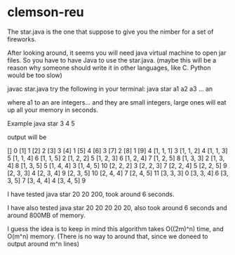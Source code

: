 clemson-reu
===========
The star.java is the one that suppose to give you the nimber for a set of fireworks.

After looking around, it seems you will need java virtual machine to open jar files. So you have to have Java to use the star.java.
(maybe this will be a reason why someone should write it in other languages, like C. Python would be too slow)

javac star.java
try the following in your terminal:
java star a1 a2 a3 ... an

where a1 to an are integers... and they are small integers, large ones will eat up all your memory in seconds.

Example
java star 3 4 5

output will be 

[] 0
[1] 1
[2] 2
[3] 3
[4] 1
[5] 4
[6] 3
[7] 2
[8] 1
[9] 4
[1, 1, 1] 3
[1, 1, 2] 4
[1, 1, 3] 5
[1, 1, 4] 6
[1, 1, 5] 2
[1, 2, 2] 5
[1, 2, 3] 6
[1, 2, 4] 7
[1, 2, 5] 8
[1, 3, 3] 2
[1, 3, 4] 8
[1, 3, 5] 5
[1, 4, 4] 3
[1, 4, 5] 10
[2, 2, 2] 3
[2, 2, 3] 7
[2, 2, 4] 5
[2, 2, 5] 9
[2, 3, 3] 4
[2, 3, 4] 9
[2, 3, 5] 10
[2, 4, 4] 7
[2, 4, 5] 11
[3, 3, 3] 0
[3, 3, 4] 6
[3, 3, 5] 7
[3, 4, 4] 4
[3, 4, 5] 9

I have tested java star 20 20 200, took around 6 seconds.

I have also tested java star 20 20 20 20 20, also took around 6 seconds and around 800MB of memory.

I guess the idea is to keep in mind this algorithm takes O((2m)^n) time, and O(m^n) memory. (There is no way to around that, since we doneed to output around m^n lines)
